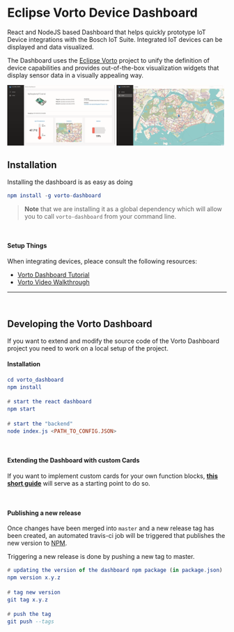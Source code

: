 # Eclipse Vorto Device Dashboard
React and NodeJS based Dashboard that helps quickly prototype IoT Device integrations with the Bosch IoT Suite. 
Integrated IoT devices can be displayed and data visualized.

The Dashboard uses the [Eclipse Vorto](https://www.eclipse.org/vorto) project to unify the definition of device capabilities and provides out-of-the-box visualization widgets that display sensor data in a visually appealing way.

<img src="https://github.com/eclipse/vorto-examples/raw/master/vorto-dashboard/assets/deviceDashboard.png" width="49%"/> <img src="https://github.com/eclipse/vorto-examples/raw/master/vorto-dashboard/assets/locatePage.png" width="49%"/>

## Installation
Installing the dashboard is as easy as doing

```elm
npm install -g vorto-dashboard
```

> **Note** that we are installing it as a global dependency which will allow you to call `vorto-dashboard` from your command line.

<br />

#### Setup Things
When integrating devices, pleace consult the following resources:
- [Vorto Dashboard Tutorial](https://github.com/eclipse/vorto/blob/master/docs/tutorials/create_webapp_dashboard.md)
- [Vorto Video Walkthrough](https://www.youtube.com/watch?v=ZuZsNWSUvPY&list=UU9_Bk9247GgJ3k9O7yxctFg)

---

<br />

## Developing the Vorto Dashboard
If you want to extend and modify the source code of the Vorto Dashboard project you need to work on a local setup of the project.

#### Installation
```elm
cd vorto_dashboard
npm install

# start the react dashboard
npm start

# start the "backend"
node index.js <PATH_TO_CONFIG.JSON>
```

<br />

#### Extending the Dashboard with custom Cards
If you want to implement custom cards for your own function blocks, [**this short guide**](https://github.com/eclipse/vorto-examples/blob/master/vorto-dashboard/extending.md) will serve as a starting point to do so.

<br />

#### Publishing a new release
Once changes have been merged into `master` and a new release tag has been created, an automated travis-ci job will be triggered that publishes the new version to [NPM](https://www.npmjs.com/).

Triggering a new release is done by pushing a new tag to master. 
```elm
# updating the version of the dashboard npm package (in package.json)
npm version x.y.z 

# tag new version
git tag x.y.z

# push the tag
git push --tags
```
